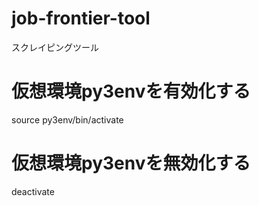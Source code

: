 # job-frontier-tool
スクレイピングツール

# 仮想環境py3envを有効化する
source py3env/bin/activate
 
# 仮想環境py3envを無効化する
deactivate 
